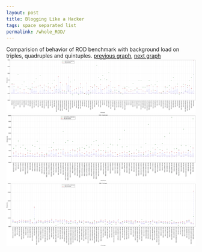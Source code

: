 ```yaml
---
layout: post
title: Blogging Like a Hacker
tags: space separated list
permalink: /whole_ROD/
---
```


Comparision of behavior of ROD benchmark with background load on triples, quadruples and quintuples.
[previous graph](../whole_RB/), [next graph](../whole_SMATRIX/)
![graph figure](./images/triple/ROD_box.png)![graph figure](./images/quadruple/ROD_box.png)![graph figure](./images/quintuple/ROD_box.png)